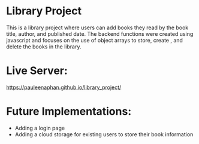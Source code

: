 # Library Project

This is a library project where users can add books they read by the book title, author, and published date. The backend functions were created using javascript and focuses on the use of object arrays to store, create , and delete the books in the library.

# Live Server:
https://pauleenaphan.github.io/library_project/

# Future Implementations:

* Adding a login page
* Adding a cloud storage for existing users to store their book information
